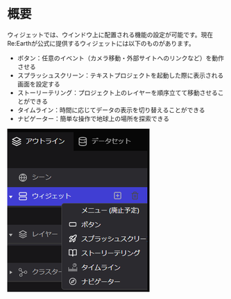 # 概要

ウィジェットでは、ウインドウ上に配置される機能の設定が可能です。現在Re:Earthが公式に提供するウィジェットには以下のものがあります。

- ボタン：任意のイベント（カメラ移動・外部サイトへのリンクなど）を動作させる
- スプラッシュスクリーン：テキストプロジェクトを起動した際に表示される画面を設定する
- ストーリーテリング：プロジェクト上のレイヤーを順序立てて移動させることができる
- タイムライン：時間に応じてデータの表示を切り替えることができる
- ナビゲーター：簡単な操作で地球上の場所を探索できる

![Untitled](%E6%A6%82%E8%A6%81%20d62f538d01f144e7877048635f29ad19/Untitled.png)
    
